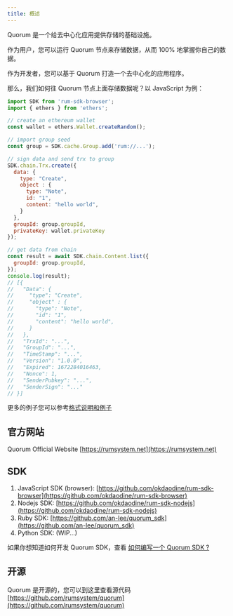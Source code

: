 ```yaml
---
title: 概述
---
```


Quorum 是一个给去中心化应用提供存储的基础设施。

作为用户，您可以运行 Quorum 节点来存储数据，从而 100% 地掌握你自己的数据。

作为开发者，您可以基于 Quorum 打造一个去中心化的应用程序。

那么，我们如何往 Quorum 节点上面存储数据呢？以 JavaScript 为例：

```javascript
import SDK from 'rum-sdk-browser';
import { ethers } from 'ethers';

// create an ethereum wallet
const wallet = ethers.Wallet.createRandom();

// import group seed
const group = SDK.cache.Group.add('rum://...');

// sign data and send trx to group
SDK.chain.Trx.create({
  data: {
    type: "Create",
    object : {
      type: "Note",
      id: "1",
      content: "hello world",
    }
  },
  groupId: group.groupId,
  privateKey: wallet.privateKey
});

// get data from chain
const result = await SDK.chain.Content.list({
  groupId: group.groupId,
});
console.log(result);
// [{
//   "Data": {
//     "type": "Create",
//     "object" : {
//       "type": "Note",
//       "id": "1",
//       "content": "hello world",
//     }
//   },
//   "TrxId": "...",
//   "GroupId": "...",
//   "TimeStamp": "...",
//   "Version": "1.0.0",
//   "Expired": 1672284016463,
//   "Nonce": 1,
//   "SenderPubkey": "...",
//   "SenderSign": "..."
// }]
```

更多的例子您可以参考[格式说明和例子](/docs/data-format-and-examples/)

## 官方网站

Quorum Official Website [https://rumsystem.net](https://rumsystem.net)

## SDK

1. JavaScript SDK (browser): [https://github.com/okdaodine/rum-sdk-browser](https://github.com/okdaodine/rum-sdk-browser)
2. Nodejs SDK: [https://github.com/okdaodine/rum-sdk-nodejs](https://github.com/okdaodine/rum-sdk-nodejs)
3. Ruby SDK: [https://github.com/an-lee/quorum_sdk](https://github.com/an-lee/quorum_sdk)
4. Python SDK: (WIP...)

如果你想知道如何开发 Quorum SDK，查看 [如何编写一个 Quorum SDK ?](/docs/build-sdk)

## 开源

Quorum 是开源的，您可以到这里查看源代码 [https://github.com/rumsystem/quorum](https://github.com/rumsystem/quorum)